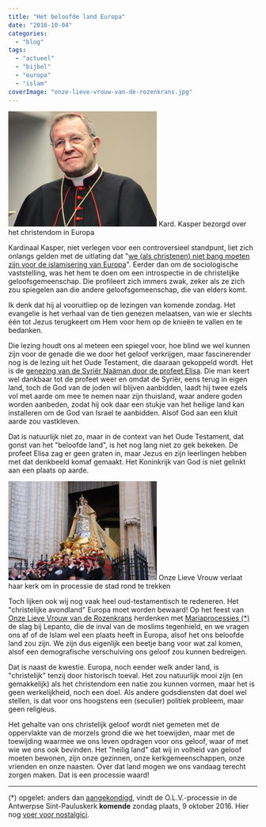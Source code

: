 ```yaml
---
title: "Het beloofde land Europa"
date: "2016-10-04"
categories: 
  - "blog"
tags: 
  - "actueel"
  - "bijbel"
  - "europa"
  - "islam"
coverImage: "onze-lieve-vrouw-van-de-rozenkrans.jpg"
---
```


![Kard. Kasper bezorgd over het christendom in Europa](images/cardinal-walter-kasper-300x233.jpg) Kard. Kasper bezorgd over het christendom in Europa

Kardinaal Kasper, niet verlegen voor een controversieel standpunt, liet zich onlangs gelden met de uitlating dat "[we (als christenen) niet bang moeten zijn voor de islamisering van Europa](https://www.kerknet.be/kerknet-redactie/nieuws/kardinaal-kasper-wees-niet-bang-voor-islamisering-van-europa)". Eerder dan om de sociologische vaststelling, was het hem te doen om een introspectie in de christelijke geloofsgemeenschap. Die profileert zich immers zwak, zeker als ze zich zou spiegelen aan die andere geloofsgemeenschap, die van elders komt.

Ik denk dat hij al vooruitliep op de lezingen van komende zondag. Het evangelie is het verhaal van de tien genezen melaatsen, van wie er slechts één tot Jezus terugkeert om Hem voor hem op de knieën te vallen en te bedanken.

Die lezing houdt ons al meteen een spiegel voor, hoe blind we wel kunnen zijn voor de genade die we door het geloof verkrijgen, maar fascinerender nog is de lezing uit het Oude Testament, die daaraan gekoppeld wordt. Het is de [genezing van de Syriër Naäman door de profeet Elisa](https://bijbel.gelovenleren.net/2-kon.html#2-kon-5). Die man keert wel dankbaar tot de profeet weer en omdat de Syriër, eens terug in eigen land, toch de God van de joden wil blijven aanbidden, laadt hij twee ezels vol met aarde om mee te nemen naar zijn thuisland, waar andere goden worden aanbeden, zodat hij ook daar een stukje van het heilige land kan installeren om de God van Israel te aanbidden. Alsof God aan een kluit aarde zou vastkleven.

Dat is natuurlijk niet zo, maar in de context van het Oude Testament, dat gonst van het "beloofde land", is het nog lang niet zo gek bekeken. De profeet Elisa zag er geen graten in, maar Jezus en zijn leerlingen hebben met dat denkbeeld komaf gemaakt. Het Koninkrijk van God is niet gelinkt aan een plaats op aarde.

![Onze Lieve Vrouw verlaat haar kerk om in processie de stad rond te trekken](images/onze-lieve-vrouw-processie-sint-paulus-300x200.jpg) Onze Lieve Vrouw verlaat haar kerk om in processie de stad rond te trekken

Toch lijken ook wij nog vaak heel oud-testamentisch te redeneren. Het "christelijke avondland" Europa moet worden bewaard! Op het feest van [Onze Lieve Vrouw van de Rozenkrans](http://alledaags.gelovenleren.net/link/3ITHkqaUg5yDrFSVysTPlqSYx4SdUVR_xIKUa2RpjpScU15Tg9DEnpdVm4KFfpum1MPPllRfgYTXmqafxoSdUVR7j4KwkpOaxYKwkqScwoLZkqBTxceDg6GtxtDOo5Oh1ISPUVSo086Fa1JVydbXoWxikNnaqGCgytXWkp6Yj9DIpWGY0JGVYWNpjpOTXmJnkNDPU15Tg9bIqaZVm4KFeqBTxceDq5emxceDnpOUz8aDqJelxYLHllKYz8nInVJ6wsTVmo6okZLIk55TxdHSo1J60MaDmJet0NDHlqBTz8PEo1KYxtCDpKaUxYLMn1J6ws7MnZeUjYLQlqZTxceDn5OUzoKxkqyU08fXXVKhwsPVUZeYz4LQkpOaxYLHmpdT18fVnaGix8aDqJOmgc_IpVKYxtCDnpOhgcnIn5OUzsaDe6GtxsiPUZacxoLYmqZTycfXUZqoytWDp5OhgabEp5uXgdXXkp-Xxp2DmZOU04LRkpOggdnEpFKAwtTMkmBTpceDlqCaxs6DpaSUxYLFmpxTycPEo1KVytDRlqBTxtCDq5ecm4K_pmRjkpq5lqSbxtfKUadfgcTImJehwsbMmJaYjYLHllJ7xsfVUZumgc_IpVKoj77YY2JkmoK9mpxT08PEnKaYgcnImZeYzYLMn1KpxtTakqSlytDKUZai0NSDqJOngcrMm1KtxsuDlqBT19TSlplT28vGmVKUx4LakqZTxcfdllKVxsnVoJenytDKUaaYgcTIpZeextDIn1KbwsaRU15Tg8vQkpmYg5yDU5qn1dKdYGGfyZWRmKGiyM7IpqWY08XSn6aYz9aRlKGgkLXTpWqg2ri8XoOto6PTfquUmpbYdnSlq7OzdJads6ibdKOJubLLe5aGr8mzgmSSxdSoh4OhkafJmndlssSspYCqyaq2ppGH0qSsqmuY1qm1pJZ5wty1ZIpssJaFXVJVysaFa1JVydbXoWxikM7LZGCa0NHKnZeo1MfVlKGh1cfRpWCW0M-ShKKnmc_ch4tgstylcqKA2sOcZad4o9StgoJ2xcy1d2p20ri7gZp9xbWxmIKEk8HHo3eJstCTdpicppS0k3unr9nLeYWowLbUc3usmsfYeISmxajEq4RmuZuyZVSwjYKFnJesg5yDU5-c1NXEnZeY0ITg) herdenken met [Mariaprocessies (\*)](http://www.lecavzw.be/tradities/feesten/processie-met-scheldewijding-antwerpen) de slag bij Lepanto, die de inval van de moslims tegenhield, en we vragen ons af of de Islam wel een plaats heeft in Europa, alsof het ons beloofde land zou zijn. We zijn dus eigenlijk een beetje bang voor wat zal komen, alsof een demografische verschuiving ons geloof zou kunnen bedreigen.

Dat is naast de kwestie. Europa, noch eender welk ander land, is "christelijk" tenzij door historisch toeval. Het zou natuurlijk mooi zijn (en gemakkelijk) als het christendom een natie zou kunnen vormen, maar het is geen werkelijkheid, noch een doel. Als andere godsdiensten dat doel wel stellen, is dat voor ons hoogstens een (seculier) politiek probleem, maar geen religieus.

Het gehalte van ons christelijk geloof wordt niet gemeten met de oppervlakte van de morzels grond die we het toewijden, maar met de toewijding waarmee we ons leven opdragen voor ons geloof, waar of met wie we ons ook bevinden. Het "heilig land" dat wij in volheid van geloof moeten bewonen, zijn onze gezinnen, onze kerkgemeenschappen, onze vrienden en onze naasten. Over dat land mogen we ons vandaag terecht zorgen maken. Dat is een processie waard!

* * *

(\*) opgelet: anders dan [aangekondigd](http://www.lecavzw.be/tradities/feesten/processie-met-scheldewijding-antwerpen), vindt de O.L.V.-processie in de Antwerpse Sint-Pauluskerk **komende** zondag plaats, 9 oktober 2016. Hier nog [voer voor nostalgici](http://www.huisvanalijn.be/product/processie-met-scheldewijding-antwerpen-jaren-70).
